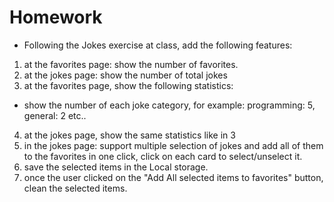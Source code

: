 # Homework

- Following the Jokes exercise at class, add the following features:

1. at the favorites page: show the number of favorites.
2. at the jokes page: show the number of total jokes
3. at the favorites page, show the following statistics:

- show the number of each joke category, for example: programming: 5, general: 2
  etc..

4. at the jokes page, show the same statistics like in 3
5. in the jokes page: support multiple selection of jokes and add all of them to the favorites in one click, click on each card to select/unselect it.
6. save the selected items in the Local storage.
7. once the user clicked on the "Add All selected items to favorites" button, clean the selected items.
